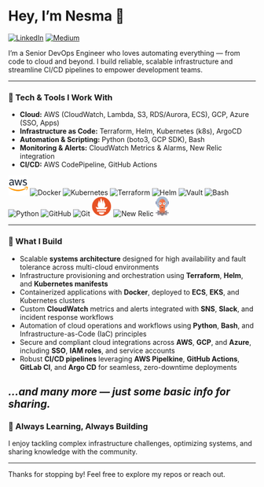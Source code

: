 # Hey, I’m Nesma 👋

[![LinkedIn](https://img.shields.io/badge/LinkedIn-blue?logo=linkedin&style=for-the-badge)](https://linkedin.com/in/nesma-ezzat)
[![Medium](https://img.shields.io/badge/Medium-00ab6c?logo=Medium&style=for-the-badge)](https://medium.com/@nesma.m7md)

I’m a Senior DevOps Engineer who loves automating everything — from code to cloud and beyond. I build reliable, scalable infrastructure and streamline CI/CD pipelines to empower development teams.

---

### 🔧 Tech & Tools I Work With

- **Cloud:** AWS (CloudWatch, Lambda, S3, RDS/Aurora, ECS), GCP, Azure (SSO, Apps)
- **Infrastructure as Code:** Terraform, Helm, Kubernetes (k8s), ArgoCD
- **Automation & Scripting:** Python (boto3, GCP SDK), Bash
- **Monitoring & Alerts:** CloudWatch Metrics & Alarms, New Relic integration
- **CI/CD:** AWS CodePipeline, GitHub Actions

<p align="left">
  <img src="https://raw.githubusercontent.com/devicons/devicon/master/icons/amazonwebservices/amazonwebservices-original-wordmark.svg" alt="AWS" width="40" height="40"/>
  <img src="https://cdn.jsdelivr.net/gh/devicons/devicon/icons/docker/docker-original.svg" alt="Docker" width="40" height="40"/>
  <img src="https://cdn.jsdelivr.net/gh/devicons/devicon/icons/kubernetes/kubernetes-plain.svg" alt="Kubernetes" width="40" height="40"/>
  <img src="https://cdn.jsdelivr.net/gh/devicons/devicon/icons/terraform/terraform-original.svg" alt="Terraform" width="40" height="40"/>
  <img src="https://cdn.jsdelivr.net/gh/devicons/devicon/icons/helm/helm-original.svg" alt="Helm" width="40" height="40"/>
  <img src="https://cdn.jsdelivr.net/gh/devicons/devicon/icons/vault/vault-original.svg" alt="Vault" width="40" height="40"/>
  <img src="https://cdn.jsdelivr.net/gh/devicons/devicon/icons/bash/bash-original.svg" alt="Bash" width="40" height="40"/>
  <img src="https://cdn.jsdelivr.net/gh/devicons/devicon/icons/python/python-original.svg" alt="Python" width="40" height="40"/>
  <img src="https://cdn.simpleicons.org/github/ffffff" alt="GitHub" width="40" height="40"/>
  <img src="https://cdn.jsdelivr.net/gh/devicons/devicon/icons/git/git-original.svg" alt="Git" width="40" height="40"/>
  <img src="https://raw.githubusercontent.com/cncf/artwork/main/projects/prometheus/icon/color/prometheus-icon-color.svg" alt="Prometheus" width="40" height="40"/>
  <img src="https://cdn.simpleicons.org/newrelic/ffffff" alt="New Relic" width="40" height="40"/>
  <img src="https://raw.githubusercontent.com/argoproj/argo-cd/master/docs/assets/argo.png" alt="Argo CD" height="40"/>
</p>

---

### 🚀 What I Build


- Scalable **systems architecture** designed for high availability and fault tolerance across multi-cloud environments
- Infrastructure provisioning and orchestration using **Terraform**, **Helm**, and **Kubernetes manifests**
- Containerized applications with **Docker**, deployed to **ECS**, **EKS**, and Kubernetes clusters
- Custom **CloudWatch** metrics and alerts integrated with **SNS**, **Slack**, and incident response workflows
- Automation of cloud operations and workflows using **Python**, **Bash**, and Infrastructure-as-Code (IaC) principles
- Secure and compliant cloud integrations across **AWS**, **GCP**, and **Azure**, including **SSO**, **IAM roles**, and service accounts
- Robust **CI/CD pipelines** leveraging **AWS Pipelkine**, **GitHub Actions**, **GitLab CI**, and **Argo CD** for seamless, zero-downtime deployments

*...and many more — just some basic info for sharing.*
---

### 🌱 Always Learning, Always Building

I enjoy tackling complex infrastructure challenges, optimizing systems, and sharing knowledge with the community.

---

Thanks for stopping by! Feel free to explore my repos or reach out.
